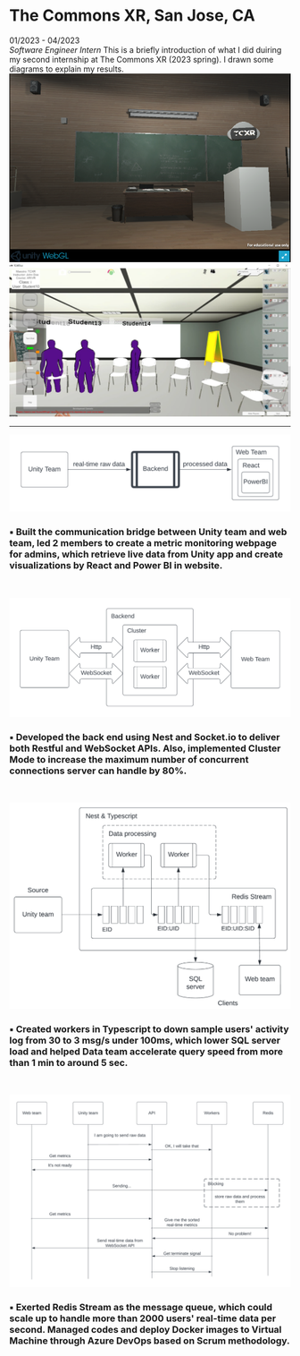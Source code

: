 # The Commons XR, San Jose, CA
01/2023 - 04/2023  
_Software Engineer Intern_ 
This is a briefly introduction of what I did duiring my second internship at The Commons XR (2023 spring). I drawn some diagrams to explain my results. 
![image](https://github.com/TotallyNewGuy/sn-intern-project/blob/main/TC/tcxr.png)  
![image](https://github.com/TotallyNewGuy/sn-intern-project/blob/main/TC/experience.png)

---

![image](https://github.com/TotallyNewGuy/sn-intern-project/blob/main/TC/TCXR-0.png)
### ▪ Built the communication bridge between Unity team and web team, led 2 members to create a metric monitoring webpage for admins, which retrieve live data from Unity app and create visualizations by React and Power BI in website.  
<br/>

![image](https://github.com/TotallyNewGuy/sn-intern-project/blob/main/TC/TCXR-2.png)
### ▪ Developed the back end using Nest and Socket.io to deliver both Restful and WebSocket APIs. Also, implemented Cluster Mode to increase the maximum number of concurrent connections server can handle by 80%.  
<br/>

![image](https://github.com/TotallyNewGuy/sn-intern-project/blob/main/TC/TCXR-3-2.png)
### ▪ Created workers in Typescript to down sample users' activity log from 30 to 3 msg/s under 100ms, which lower SQL server load and helped Data team accelerate query speed from more than 1 min to around 5 sec.  
<br/>

![image](https://github.com/TotallyNewGuy/sn-intern-project/blob/main/TC/TCXR-4.png)
### ▪ Exerted Redis Stream as the message queue, which could scale up to handle more than 2000 users' real-time data per second. Managed codes and deploy Docker images to Virtual Machine through Azure DevOps based on Scrum methodology.  

